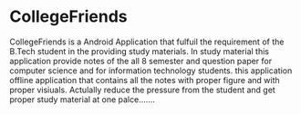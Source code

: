 # CollegeFriends
CollegeFriends is a Android Application that fulfuil the requirement of the B.Tech student in the providing study materials. In study material this application provide notes of
the all 8 semester and question paper for computer science and for information technology students. this application offline application that contains all the notes with proper figure 
and with proper visiuals.
Actulally reduce the pressure from the student and get proper study material at one palce.......

